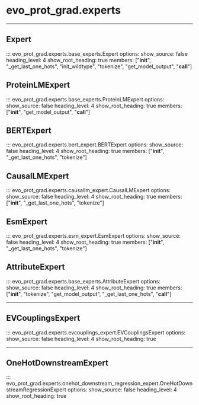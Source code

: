 # evo_prot_grad.experts

---

## Expert
::: evo_prot_grad.experts.base_experts.Expert
    options:
        show_source: false
        heading_level: 4
        show_root_heading: true
        members: ["__init__", "_get_last_one_hots", "init_wildtype", "tokenize", "get_model_output", "__call__"]


## ProteinLMExpert
::: evo_prot_grad.experts.base_experts.ProteinLMExpert
    options:
        show_source: false
        heading_level: 4
        show_root_heading: true
        members: ["__init__", "get_model_output", 
        "__call__"]

## BERTExpert
::: evo_prot_grad.experts.bert_expert.BERTExpert
    options:
        show_source: false
        heading_level: 4
        show_root_heading: true
        members: ["__init__", "_get_last_one_hots", "tokenize"]

## CausalLMExpert
::: evo_prot_grad.experts.causallm_expert.CausalLMExpert
    options:
        show_source: false
        heading_level: 4
        show_root_heading: true
        members: ["__init__", "_get_last_one_hots", "tokenize"]

## EsmExpert
::: evo_prot_grad.experts.esm_expert.EsmExpert
    options:
        show_source: false
        heading_level: 4
        show_root_heading: true
        members: ["__init__", "_get_last_one_hots", "tokenize"]

## AttributeExpert
::: evo_prot_grad.experts.base_experts.AttributeExpert
    options:
        show_source: false
        heading_level: 4
        show_root_heading: true
        members: ["__init__", "tokenize", "get_model_output", "_get_last_one_hots", "__call__"]

---


## EVCouplingsExpert
::: evo_prot_grad.experts.evcouplings_expert.EVCouplingsExpert
    options:
        show_source: false
        heading_level: 4
        show_root_heading: true

---

## OneHotDownstreamExpert
::: evo_prot_grad.experts.onehot_downstream_regression_expert.OneHotDownstreamRegressionExpert
    options:
        show_source: false
        heading_level: 4
        show_root_heading: true